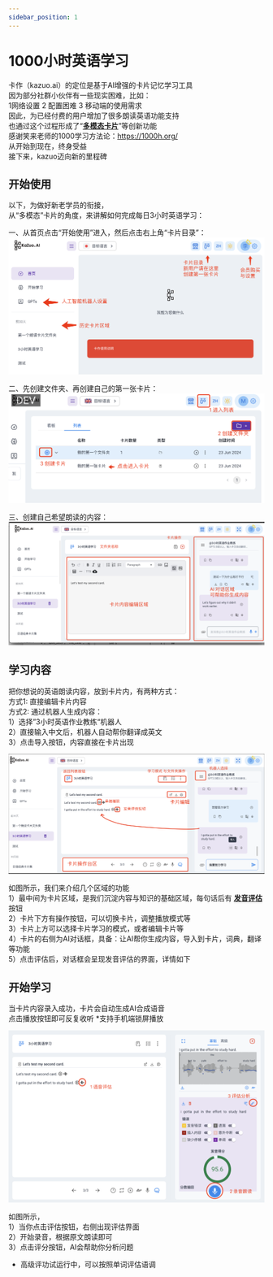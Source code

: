 ```yaml
---
sidebar_position: 1
---
```


# 1000小时英语学习

卡作（kazuo.ai）的定位是基于AI增强的卡片记忆学习工具  
因为部分社群小伙伴有一些现实困难，比如：  
1网络设置 2 配置困难 3 移动端的使用需求  
因此，为已经付费的用户增加了很多朗读英语功能支持  
也通过这个过程形成了“**[多模态卡片](../tutorial-basics/multi-modal.md)**”等创新功能   
感谢笑来老师的1000学习方法论：https://1000h.org/  
从开始到现在，终身受益  
接下来，kazuo迈向新的里程碑   

## 开始使用

以下，为做好新老学员的衔接，  
从“多模态”卡片的角度，来讲解如何完成每日3小时英语学习：

一、从首页点击“开始使用”进入，然后点击右上角“卡片目录”：  
![alt text](img/app-index.png)

二、先创建文件夹、再创建自己的第一张卡片：
![alt text](img/dir.png)

三、创建自己希望朗读的内容：
![alt text](img/edit.png)
## 学习内容

把你想说的英语朗读内容，放到卡片内，有两种方式：  
方式1: 直接编辑卡片内容  
方式2: 通过机器人生成内容：   
1）选择”3小时英语作业教练“机器人  
2）直接输入中文后，机器人自动帮你翻译成英文  
3）点击导入按钮，内容直接在卡片出现


![alt text](img/card.png)  

如图所示，我们来介绍几个区域的功能    
1）最中间为卡片区域，是我们沉淀内容与知识的基础区域，每句话后有 **[发音评估](../tutorial-basics/multimodal.md)** 按钮   
2）卡片下方有操作按钮，可以切换卡片，调整播放模式等  
3）卡片上方可以选择卡片学习的模式，或者编辑卡片等  
4）卡片的右侧为AI对话框，具备：让AI帮你生成内容，导入到卡片，词典，翻译等功能  
5）点击评估后，对话框会呈现发音评估的界面，详情如下


## 开始学习

当卡片内容录入成功，卡片会自动生成AI合成语音  
点击播放按钮即可反复收听 *支持手机端锁屏播放

![alt text](img/pron.png)

如图所示，  
1）当你点击评估按钮，右侧出现评估界面  
2）开始录音，根据原文朗读即可  
3）点击评分按钮，AI会帮助你分析问题  
* 高级评功试运行中，可以按照单词评估语调  



